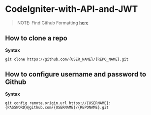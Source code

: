 # CodeIgniter-with-API-and-JWT

> NOTE: Find Github Formatting [here](https://docs.github.com/en/free-pro-team@latest/github/writing-on-github/basic-writing-and-formatting-syntax)

## How to clone a repo
**Syntax**
```
git clone https://github.com/{USER_NAME}/{REPO_NAME}.git
```

## How to configure username and password to Github
**Syntax**
```
git config remote.origin.url https://{USERNAME}:{PASSWORD}@github.com/{USERNAME}/{REPONAME}.git
```

